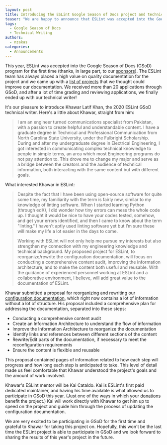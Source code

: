 ```yaml
---
layout: post
title: Introducing the ESLint Google Season of Docs project and technical writer
teaser: "We are happy to announce that ESLint was accepted into the Google Season of Docs program. It is with pleasure that we introduce our technical writer for 2020, Khawar Latif Khan. We are looking forward to working with him on his proposed project for our configuration documentation."
tags:
  - Google Season of Docs
  - Technical Writing
authors:
  - nzakas
categories:
  - Announcements
---
```


This year, ESLint was accepted into the Google Season of Docs (GSoD) program for the first time (thanks, in large part, to our [sponsors](https://opencollective.com/eslint)). The ESLint team has always placed a high value on quality documentation for the project and we came up with a [list of projects](https://github.com/eslint/eslint/issues/13130#issuecomment-614916040) that we thought could improve our documentation. We received more than 20 applications through GSoD, and after a lot of time grading and reviewing applications, we finally ended up with our technical writer!

It's our pleasure to introduce Khawar Latif Khan, the 2020 ESLint GSoD technical writer. Here's a little about Khawar, straight from him:
	
> I am an engineer turned communications specialist from Pakistan, with a passion to create helpful and understandable content. I have a graduate degree in Technical and Professional Communication from North Carolina State University, under the Fulbright Scholarship. During and after my undergraduate degree in Electrical Engineering, I got interested in communicating complex technical knowledge to people in simple terms, an area which most Engineering programs do not pay attention to. This drove me to change my major and serve as a bridge between the creators and the audience of technical information, both interacting with the same content but with different goals.

What interested Khawar in ESLint:

> Despite the fact that I have been using open-source software for quite some time, my familiarity with the term is fairly new, similar to my knowledge of linting software. When I started learning Python (through edX), I did wonder how tiny errors can mess the whole code up. I thought it would be nice to have your codes tested, somehow, and get your errors identified, and then I came to know about the term "linting." I haven't aptly used linting software yet but I’m sure these will make my life a lot easier in the days to come.
>
> Working with ESLint will not only help me pursue my interests but also strengthen my connection with my engineering knowledge and technical background. My proposed project for ESLint, to reorganize/rewrite the configuration documentation, will focus on conducting a comprehensive content audit, improving the information architecture, and to make the content both useful and reusable. With the guidance of experienced personnel working at ESLint and a collaborative environment, I believe, will add great value to the documentation of ESLint.

Khawar submitted a proposal for reorganizing and rewriting our [configuration documentation](https://eslint.org/docs/user-guide/configuring), which right now contains a lot of information without a lot of structure. His proposal included a comprehensive plan for addressing the documentation, separated into these steps:

- Conducting a comprehensive content audit
- Create an Information Architecture to understand the flow of information
- Improve the Information Architecture to reorganize the documentation
- Identify links and references between different sections of the content
- Rewrite/Edit parts of the documentation, if necessary to meet the reconfiguration requirements
- Ensure the content is flexible and reusable

This proposal contained pages of information related to how each step will progress and how long each step is anticipated to take. This level of detail made us feel comfortable that Khawar understood the project's goals and the amount of work involved.

Khawar's ESLint mentor will be Kai Cataldo. Kai is ESLint's first paid dedicated maintainer, and having his time available is what allowed us to participate in GSoD this year. (Just one of the ways in which your [donations](https://opencollective.com/eslint) benefit the project.) Kai will work directly with Khawar to get him up to speed on the project and guide him through the process of updating the configuration documentation.

We are very excited to be participating in GSoD for the first time and grateful to Khawar for taking this project on. Hopefully, this won't be the last time the ESLint project is able to participate in GSoD and we look forward to sharing the results of this year's project in the future.
